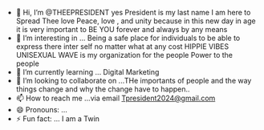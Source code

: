 - 👋 Hi, I’m @THEEPRESIDENT yes President is my last name I am here to Spread Thee love Peace, love , and unity because in this new day in age it is very important to BE YOU forever and always by any means 
- 👀 I’m interesting in ... Being a safe place for individuals to be able to express there inter self no matter what at any cost HIPPIE VIBES UNISEXUAL WAVE is my organization for the people Power to the people 
- 🌱 I’m currently learning ... Digital Marketing
- 💞️ I’m looking to collaborate on ...THe importants of people and the way things change and why the change have to happen..
- 📫 How to reach me ...via email Tpresident2024@gmail.com
- 😄 Pronouns: ...
- ⚡ Fun fact: ... I am a Twin
 <!---
THEEPRESIDENT/THEEPRESIDENT is a ✨ special ✨ repository because its `README.md` (this file) appears on your GitHub profile.
You can click the Preview link to take a look at your changes.
--->
